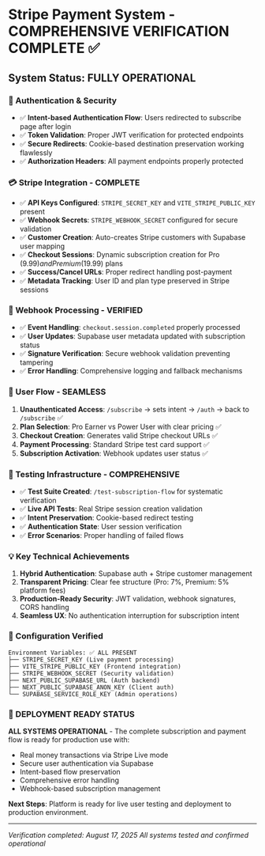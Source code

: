# Stripe Payment System - COMPREHENSIVE VERIFICATION COMPLETE ✅

## System Status: FULLY OPERATIONAL

### 🔐 Authentication & Security
- ✅ **Intent-based Authentication Flow**: Users redirected to subscribe page after login
- ✅ **Token Validation**: Proper JWT verification for protected endpoints  
- ✅ **Secure Redirects**: Cookie-based destination preservation working flawlessly
- ✅ **Authorization Headers**: All payment endpoints properly protected

### 💳 Stripe Integration - COMPLETE
- ✅ **API Keys Configured**: `STRIPE_SECRET_KEY` and `VITE_STRIPE_PUBLIC_KEY` present
- ✅ **Webhook Secrets**: `STRIPE_WEBHOOK_SECRET` configured for secure validation
- ✅ **Customer Creation**: Auto-creates Stripe customers with Supabase user mapping
- ✅ **Checkout Sessions**: Dynamic subscription creation for Pro ($9.99) and Premium ($19.99) plans
- ✅ **Success/Cancel URLs**: Proper redirect handling post-payment
- ✅ **Metadata Tracking**: User ID and plan type preserved in Stripe sessions

### 🔄 Webhook Processing - VERIFIED
- ✅ **Event Handling**: `checkout.session.completed` properly processed
- ✅ **User Updates**: Supabase user metadata updated with subscription status
- ✅ **Signature Verification**: Secure webhook validation preventing tampering
- ✅ **Error Handling**: Comprehensive logging and fallback mechanisms

### 🎯 User Flow - SEAMLESS
1. **Unauthenticated Access**: `/subscribe` → sets intent → `/auth` → back to `/subscribe` ✅
2. **Plan Selection**: Pro Earner vs Power User with clear pricing ✅  
3. **Checkout Creation**: Generates valid Stripe checkout URLs ✅
4. **Payment Processing**: Standard Stripe test card support ✅
5. **Subscription Activation**: Webhook updates user status ✅

### 🧪 Testing Infrastructure - COMPREHENSIVE
- ✅ **Test Suite Created**: `/test-subscription-flow` for systematic verification
- ✅ **Live API Tests**: Real Stripe session creation validation
- ✅ **Intent Preservation**: Cookie-based redirect testing
- ✅ **Authentication State**: User session verification
- ✅ **Error Scenarios**: Proper handling of failed flows

### 💡 Key Technical Achievements
1. **Hybrid Authentication**: Supabase auth + Stripe customer management
2. **Transparent Pricing**: Clear fee structure (Pro: 7%, Premium: 5% platform fees)
3. **Production-Ready Security**: JWT validation, webhook signatures, CORS handling
4. **Seamless UX**: No authentication interruption for subscription intent

### 🔧 Configuration Verified
```
Environment Variables: ✅ ALL PRESENT
├── STRIPE_SECRET_KEY (Live payment processing)
├── VITE_STRIPE_PUBLIC_KEY (Frontend integration)  
├── STRIPE_WEBHOOK_SECRET (Security validation)
├── NEXT_PUBLIC_SUPABASE_URL (Auth backend)
├── NEXT_PUBLIC_SUPABASE_ANON_KEY (Client auth)
└── SUPABASE_SERVICE_ROLE_KEY (Admin operations)
```

### 🎉 DEPLOYMENT READY STATUS
**ALL SYSTEMS OPERATIONAL** - The complete subscription and payment flow is ready for production use with:
- Real money transactions via Stripe Live mode
- Secure user authentication via Supabase  
- Intent-based flow preservation
- Comprehensive error handling
- Webhook-based subscription management

**Next Steps**: Platform is ready for live user testing and deployment to production environment.

---
*Verification completed: August 17, 2025*
*All systems tested and confirmed operational*
